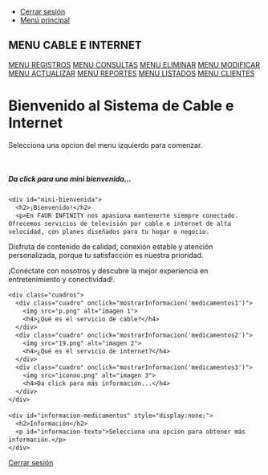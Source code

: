 <?php
session_start(); // Asegúrate de que siempre se inicie la sesión al principio del archivo.
if (!isset($_SESSION['logueado']) || $_SESSION['logueado'] !== true) {
    header("Location: login.php"); // Redirige al login si no está logueado.
    exit();
}
?>
<!DOCTYPE html>
<html lang="es">
<head>
  <meta charset="UTF-8">
  <title>Menú Principal - Sistema DE Cable e Internet</title>

  <link rel="stylesheet" href="css/estilos.css">
  <style>
:root {
  --dark-brown: #561C24;
  --medium-brown: #6D2932;
  --beige-dark: #C7B7A3;
  --beige-light: #E8D8C4;
  --accent-orange: #FF7F50;
  --accent-gold: #FFD700;
  --white-transparent: rgba(255, 255, 255, 0.6);
}

/* Reset General */
* {
  margin: 0;
  padding: 0;
  box-sizing: border-box;
}

body {
  font-family: 'Segoe UI', Tahoma, Geneva, Verdana, sans-serif;
  display: flex;
  flex-direction: column;
  min-height: 100vh;
  color: var(--dark-brown);

  /* Fondo con imagen */
background-color: #E8D8C4;
  background-size: cover;
}

/* Header */
.principal {
  position: absolute;
  top: 20px;
  right: 20px;
}

.principal-links {
  list-style: none;
  display: flex;
  gap: 15px;
}

.principal-links li a {
  color: var(--dark-brown);
  text-decoration: none;
  font-weight: 600;
  transition: color 0.3s ease;
}

.principal-links li a:hover {
  color: var(--accent-orange);
  text-decoration: underline;
}

/* Sidebar glass */
.secundario {
  width: 250px;
  background: rgba(86, 28, 36, 0.8);
  color: white;
  height: 100vh;
  padding: 20px;
  position: fixed;
  top: 0;
  left: 0;
  display: flex;
  flex-direction: column;
  border-right: 8px solid var(--accent-orange);
  backdrop-filter: blur(8px);
  animation: slideIn 1s ease forwards;
}

@keyframes slideIn {
  from { transform: translateX(-100%); opacity: 0; }
  to { transform: translateX(0); opacity: 1; }
}

.secundario h2 {
  font-size: 20px;
  margin-bottom: 20px;
  font-weight: 700;
}

.secundario a {
  display: block;
  color: white;
  text-decoration: none;
  margin: 10px 0;
  padding: 10px 10px 10px 30px;
  border-radius: 5px;
  font-size: 16px;
  font-weight: 500;
  position: relative;
  transition: all 0.3s ease;
}

.secundario a::before {
  content: "•";
  position: absolute;
  left: 10px;
  top: 50%;
  transform: translateY(-50%);
  font-size: 20px;
  color: var(--accent-gold);
}

.secundario a:hover {
  background-color: var(--accent-orange);
  transform: scale(1.05);
}

/* Main Content glass */
.contenido {
  flex-grow: 1;
  padding: 30px;
  margin-left: 270px;
  background: var(--white-transparent);
  border-radius: 15px;
  backdrop-filter: blur(10px);
  box-shadow: 0 0 20px rgba(0,0,0,0.2);
  text-align: center;
  animation: fadeIn 1s ease;
}

@keyframes fadeIn {
  from { opacity: 0; transform: translateY(20px); }
  to { opacity: 1; transform: translateY(0); }
}

/* Bienvenida */
.bienvenida {
  background: rgba(232, 216, 196, 0.7);
  backdrop-filter: blur(8px);
  padding: 25px;
  border-radius: 10px;
  margin-bottom: 30px;
  max-width: 650px;
  margin-left: auto;
  margin-right: auto;
  box-shadow: 0 6px 15px rgba(0,0,0,0.1);
  animation: bounceIn 1s ease;
  cursor: pointer;
}

@keyframes bounceIn {
  0% { transform: translateY(-20px); opacity: 0; }
  100% { transform: translateY(0); opacity: 1; }
}

.bienvenida h1 {
  font-size: 32px;
  color: var(--dark-brown);
  margin-bottom: 10px;
}

.bienvenida p {
  font-size: 18px;
  color: var(--medium-brown);
}

/* Cuadros con imágenes glass */
.cuadros {
  display: grid;
  grid-template-columns: repeat(auto-fit, minmax(250px, 1fr));
  gap: 20px;
  margin-top: 40px;
}

.cuadro {
  background: rgba(255, 255, 255, 0.6);
  backdrop-filter: blur(6px);
  border-radius: 10px;
  padding: 20px;
  text-align: center;
  box-shadow: 0 6px 12px rgba(0,0,0,0.1);
  transition: transform 0.3s ease, box-shadow 0.3s ease;
  animation: fadeIn 1s ease;
  cursor: pointer;
}

.cuadro img {
  width: 100%;
  height: auto;
  border-radius: 8px;
}

.cuadro:hover {
  transform: translateY(-10px) scale(1.03);
  box-shadow: 0 12px 25px rgba(255, 215, 0, 0.6); /* brillo dorado */
  border: 2px solid var(--accent-gold);
}


.cuadro h3, .cuadro h4 {
  margin-top: 15px;
  font-size: 18px;
  color: var(--medium-brown);
}

/* Información medicamentos */
#informacion-medicamentos {
  display: none;
  background: rgba(255, 127, 80, 0.85);
  backdrop-filter: blur(6px);
  color: white;
  padding: 20px;
  border-radius: 10px;
  margin-top: 30px;
  box-shadow: 0 6px 12px rgba(0,0,0,0.2);
  animation: fadeIn 1s ease;
}

#informacion-medicamentos h2 {
  font-size: 28px;
}

#informacion-medicamentos p {
  font-size: 18px;
}

/* Mini bienvenida */
#mini-bienvenida {
  display: none;
  background: salmon;
  backdrop-filter: blur(5px);
  color: var(--dark-brown);
  padding: 20px;
  border-radius: 8px;
  margin-top: 30px;
  text-align: center;
  box-shadow: 0 6px 12px rgba(0,0,0,0.2);
  animation: fadeIn 1s ease;
}

#mini-bienvenida h2 {
  font-size: 28px;
}

#mini-bienvenida p {
  font-size: 18px;
}

/* Footer */
.footer {
  position: fixed;
  bottom: 20px;
  right: 20px;
}

.footer a {
  color: white;
  background-color: var(--medium-brown);
  font-size: 14px;
  text-decoration: none;
  padding: 10px 20px;
  border-radius: 5px;
  font-weight: 500;
  transition: background-color 0.3s ease, transform 0.3s ease;
}

.footer a:hover {
  background-color: var(--dark-brown);
  transform: scale(1.05);
}
</style>
</head>
<body>

  <div class="principal">
    <ul class="principal-links">
      <li><a href="login.php">Cerrar sesión</a></li>
      <li><a href="menuprincipal.php">Menú principal</a></li>
    </ul>
  </div>

  <div class="secundario">
    <h2>MENU CABLE E INTERNET</h2>
    <a href="https://davidlicona000.github.io/Registrar/">MENU REGISTROS</a>
    <a href="menuconsultar.php">MENU CONSULTAS</a>
    <a href="menueliminar.php">MENU ELIMINAR</a>
    <a href="menumodificar.php">MENU MODIFICAR</a>
    <a href="menuactualizar.php">MENU ACTUALIZAR</a>
    <a href="menureportes.php">MENU REPORTES</a>
    <a href="menulistados.php">MENU LISTADOS</a>
    <a href="login2.php">MENU CLIENTES</a>
  </div>

  <div class="contenido">
    <div class="bienvenida" onclick="mostrarMiniBienvenida()">
      <h1>Bienvenido al Sistema de Cable e Internet</h1>
      <p>Selecciona una opcion del menu izquierdo para comenzar.</p><br>
      <h5>Da click para una mini bienvenida...</h5>
    </div>

    <div id="mini-bienvenida">
      <h2>¡Bienvenido!</h2>
      <p>En F4UR INFINITY nos apasiona mantenerte siempre conectado. Ofrecemos servicios de televisión por cable e internet de alta velocidad, con planes diseñados para tu hogar o negocio.

Disfruta de contenido de calidad, conexión estable y atención personalizada, porque tu satisfacción es nuestra prioridad.

¡Conéctate con nosotros y descubre la mejor experiencia en entretenimiento y conectividad!.</p>
    </div>

    <div class="cuadros">
      <div class="cuadro" onclick="mostrarInformacion('medicamentos1')">
        <img src="p.png" alt="imagen 1">
        <h4>¿Qué es el servicio de cable?</h4>
      </div>
      <div class="cuadro" onclick="mostrarInformacion('medicamentos2')">
        <img src="19.png" alt="imagen 2">
        <h4>¿Qué es el servicio de internet?</h4>
      </div>
      <div class="cuadro" onclick="mostrarInformacion('medicamentos3')">
        <img src="iconoo.png" alt="imagen 3">
        <h4>Da click para más información...</h4>
      </div>
    </div>

    <div id="informacion-medicamentos" style="display:none;">
      <h2>Información</h2>
      <p id="informacion-texto">Selecciona una opcion para obtener más información.</p>
    </div>
  </div>

  <div class="footer">
    <a href="login.php" onclick="cerrarSesion()">Cerrar sesión</a>
  </div>

  <script>
    function mostrarMiniBienvenida() {
      const miniBienvenida = document.getElementById('mini-bienvenida');
      miniBienvenida.style.display = 'block';
    }

    function mostrarInformacion(organ) {
      const informacionPastillas = document.getElementById('informacion-medicamentos');
      const textoInformacion = document.getElementById('informacion-texto');
      informacionPastillas.style.display = 'block';

      if (organ === 'medicamentos1') {
        textoInformacion.textContent = "l servicio de televisión por cable es un sistema que transmite señales de televisión a través de cables coaxiales o de fibra óptica a los hogares. Permite acceder a Canales locales e internacionales, Contenido especializado (deportes, películas, noticias), Funciones adicionales como video bajo demanda o grabación de programas.";
      } else if (organ === 'medicamentos2') {
        textoInformacion.textContent = "El servicio de internet por cable ofrece acceso a la red mediante la misma infraestructura que la televisión por cable, o mediante fibra óptica. Permite Navegación web, correo electrónico y redes sociales, Streaming de videos y música, Juegos en línea y teletrabajo..";
      } else if (organ === 'medicamentos3') {
        textoInformacion.textContent = "Contamos con planes flexibles que se adaptan a tus necesidades, desde entretenimiento con canales variados hasta internet rápido y estable para el hogar o la oficina.";
      }
    }
    function cerrarSesion() {
      localStorage.removeItem("logueado");
      window.location.href = "../menu/logout.php";
    }
  </script>
</body>
</html>

